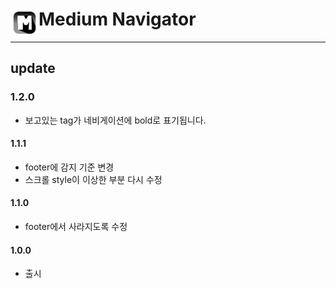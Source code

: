 # <img src="public/icons/icon-48.png" width="45" align="left"> Medium Navigator

---

## update

### 1.2.0
- 보고있는 tag가 네비게이션에 bold로 표기됩니다.

#### 1.1.1
- footer에 감지 기준 변경
- 스크롤 style이 이상한 부분 다시 수정

#### 1.1.0
- footer에서 사라지도록 수정

#### 1.0.0
- 출시
